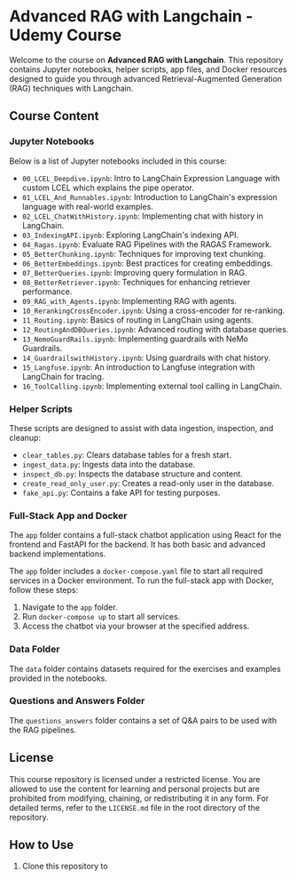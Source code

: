 # Advanced RAG with Langchain - Udemy Course

Welcome to the course on **Advanced RAG with Langchain**. This repository contains Jupyter notebooks, helper scripts, app files, and Docker resources designed to guide you through advanced Retrieval-Augmented Generation (RAG) techniques with Langchain.

## Course Content

### Jupyter Notebooks

Below is a list of Jupyter notebooks included in this course:

- `00_LCEL_Deepdive.ipynb`: Intro to LangChain Expression Language with custom LCEL which explains the pipe operator.
- `01_LCEL_And_Runnables.ipynb`: Introduction to LangChain's expression language with real-world examples.
- `02_LCEL_ChatWithHistory.ipynb`: Implementing chat with history in LangChain.
- `03_IndexingAPI.ipynb`: Exploring LangChain's indexing API.
- `04_Ragas.ipynb`: Evaluate RAG Pipelines with the RAGAS Framework.
- `05_BetterChunking.ipynb`: Techniques for improving text chunking.
- `06_BetterEmbeddings.ipynb`: Best practices for creating embeddings.
- `07_BetterQueries.ipynb`: Improving query formulation in RAG.
- `08_BetterRetriever.ipynb`: Techniques for enhancing retriever performance.
- `09_RAG_with_Agents.ipynb`: Implementing RAG with agents.
- `10_RerankingCrossEncoder.ipynb`: Using a cross-encoder for re-ranking.
- `11_Routing.ipynb`: Basics of routing in LangChain using agents.
- `12_RoutingAndDBQueries.ipynb`: Advanced routing with database queries.
- `13_NemoGuardRails.ipynb`: Implementing guardrails with NeMo Guardrails.
- `14_GuardrailswithHistory.ipynb`: Using guardrails with chat history.
- `15_Langfuse.ipynb`: An introduction to Langfuse integration with LangChain for tracing.
- `16_ToolCalling.ipynb`: Implementing external tool calling in LangChain.

### Helper Scripts

These scripts are designed to assist with data ingestion, inspection, and cleanup:

- `clear_tables.py`: Clears database tables for a fresh start.
- `ingest_data.py`: Ingests data into the database.
- `inspect_db.py`: Inspects the database structure and content.
- `create_read_only_user.py`: Creates a read-only user in the database.
- `fake_api.py`: Contains a fake API for testing purposes.

### Full-Stack App and Docker

The `app` folder contains a full-stack chatbot application using React for the frontend and FastAPI for the backend. It has both basic and advanced backend implementations.

The `app` folder includes a `docker-compose.yaml` file to start all required services in a Docker environment. To run the full-stack app with Docker, follow these steps:

1. Navigate to the `app` folder.
2. Run `docker-compose up` to start all services.
3. Access the chatbot via your browser at the specified address.

### Data Folder

The `data` folder contains datasets required for the exercises and examples provided in the notebooks.

### Questions and Answers Folder

The `questions_answers` folder contains a set of Q&A pairs to be used with the RAG pipelines.

## License

This course repository is licensed under a restricted license. You are allowed to use the content for learning and personal projects but are prohibited from modifying, chaining, or redistributing it in any form. For detailed terms, refer to the `LICENSE.md` file in the root directory of the repository.

## How to Use

1. Clone this repository to

